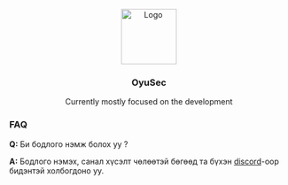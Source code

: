 <p align="center">
  <a href="https://github.com/ByamB4/https://github.com/oyusec/oyusec.github.io">
    <img src="https://raw.githubusercontent.com/oyusec/oyusec.github.io/master/public/img/shield.png" alt="Logo" width="100" height="100">
  </a>

  <h3 align="center">OyuSec</h3>

  <p align="center">
    Currently mostly focused on the development
  </p>
</p>

### FAQ

**Q:** Би бодлого нэмж болох уу ?

**A:** Бодлого нэмэх, санал хүсэлт чөлөөтэй бөгөөд та бүхэн [discord](https://discord.com/invite/9fqVFEBAhv)-оор бидэнтэй холбогдоно уу.
